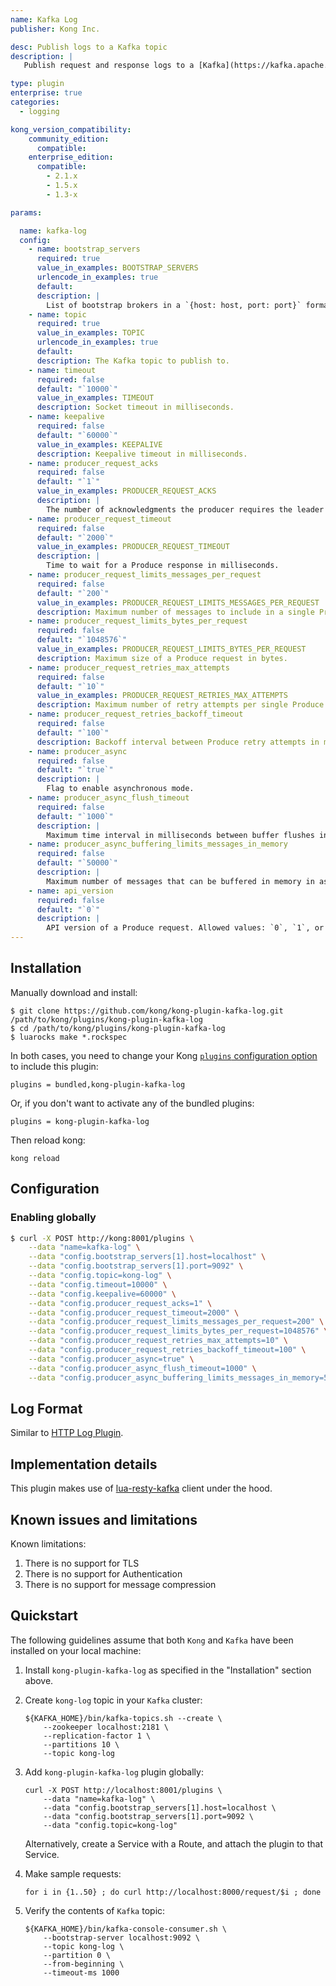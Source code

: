```yaml
---
name: Kafka Log
publisher: Kong Inc.

desc: Publish logs to a Kafka topic
description: |
   Publish request and response logs to a [Kafka](https://kafka.apache.org/) topic.

type: plugin
enterprise: true
categories:
  - logging

kong_version_compatibility:
    community_edition:
      compatible:
    enterprise_edition:
      compatible:
        - 2.1.x
        - 1.5.x
        - 1.3-x

params:

  name: kafka-log
  config:
    - name: bootstrap_servers
      required: true
      value_in_examples: BOOTSTRAP_SERVERS
      urlencode_in_examples: true
      default:
      description: |
        List of bootstrap brokers in a `{host: host, port: port}` format.
    - name: topic
      required: true
      value_in_examples: TOPIC
      urlencode_in_examples: true
      default:
      description: The Kafka topic to publish to.
    - name: timeout
      required: false
      default: "`10000`"
      value_in_examples: TIMEOUT
      description: Socket timeout in milliseconds.
    - name: keepalive
      required: false
      default: "`60000`"
      value_in_examples: KEEPALIVE
      description: Keepalive timeout in milliseconds.
    - name: producer_request_acks
      required: false
      default: "`1`"
      value_in_examples: PRODUCER_REQUEST_ACKS
      description: |
        The number of acknowledgments the producer requires the leader to have received before considering a request complete. Allowed values: 0 for no acknowledgments, 1 for only the leader, and -1 for the full ISR.
    - name: producer_request_timeout
      required: false
      default: "`2000`"
      value_in_examples: PRODUCER_REQUEST_TIMEOUT
      description: |
        Time to wait for a Produce response in milliseconds.
    - name: producer_request_limits_messages_per_request
      required: false
      default: "`200`"
      value_in_examples: PRODUCER_REQUEST_LIMITS_MESSAGES_PER_REQUEST
      description: Maximum number of messages to include in a single Produce request.
    - name: producer_request_limits_bytes_per_request
      required: false
      default: "`1048576`"
      value_in_examples: PRODUCER_REQUEST_LIMITS_BYTES_PER_REQUEST
      description: Maximum size of a Produce request in bytes.
    - name: producer_request_retries_max_attempts
      required: false
      default: "`10`"
      value_in_examples: PRODUCER_REQUEST_RETRIES_MAX_ATTEMPTS
      description: Maximum number of retry attempts per single Produce request.
    - name: producer_request_retries_backoff_timeout
      required: false
      default: "`100`"
      description: Backoff interval between Produce retry attempts in milliseconds.
    - name: producer_async
      required: false
      default: "`true`"
      description: |
        Flag to enable asynchronous mode.
    - name: producer_async_flush_timeout
      required: false
      default: "`1000`"
      description: |
        Maximum time interval in milliseconds between buffer flushes in asynchronous mode.
    - name: producer_async_buffering_limits_messages_in_memory
      required: false
      default: "`50000`"
      description: |
        Maximum number of messages that can be buffered in memory in asynchronous mode.
    - name: api_version
      required: false
      default: "`0`"
      description: |
        API version of a Produce request. Allowed values: `0`, `1`, or `2`.
---
```


## Installation

Manually download and install:
```
$ git clone https://github.com/kong/kong-plugin-kafka-log.git /path/to/kong/plugins/kong-plugin-kafka-log
$ cd /path/to/kong/plugins/kong-plugin-kafka-log
$ luarocks make *.rockspec
```

In both cases, you need to change your Kong [`plugins` configuration option](https://docs.konghq.com/1.3.x/configuration/#plugins)
to include this plugin:

```
plugins = bundled,kong-plugin-kafka-log
```

Or, if you don't want to activate any of the bundled plugins:

```
plugins = kong-plugin-kafka-log
```

Then reload kong:

```
kong reload
```

## Configuration

### Enabling globally

```bash
$ curl -X POST http://kong:8001/plugins \
    --data "name=kafka-log" \
    --data "config.bootstrap_servers[1].host=localhost" \
    --data "config.bootstrap_servers[1].port=9092" \
    --data "config.topic=kong-log" \
    --data "config.timeout=10000" \
    --data "config.keepalive=60000" \
    --data "config.producer_request_acks=1" \
    --data "config.producer_request_timeout=2000" \
    --data "config.producer_request_limits_messages_per_request=200" \
    --data "config.producer_request_limits_bytes_per_request=1048576" \
    --data "config.producer_request_retries_max_attempts=10" \
    --data "config.producer_request_retries_backoff_timeout=100" \
    --data "config.producer_async=true" \
    --data "config.producer_async_flush_timeout=1000" \
    --data "config.producer_async_buffering_limits_messages_in_memory=50000"
```

## Log Format

Similar to [HTTP Log Plugin](https://docs.konghq.com/hub/kong-inc/http-log#log-format).

## Implementation details

This plugin makes use of [lua-resty-kafka](https://github.com/doujiang24/lua-resty-kafka) client under the hood.

## Known issues and limitations

Known limitations:

1. There is no support for TLS
2. There is no support for Authentication
3. There is no support for message compression

## Quickstart

The following guidelines assume that both `Kong` and `Kafka` have been installed on your local machine:

1. Install `kong-plugin-kafka-log` as specified in the "Installation" section above.

2. Create `kong-log` topic in your `Kafka` cluster:

    ```
    ${KAFKA_HOME}/bin/kafka-topics.sh --create \
        --zookeeper localhost:2181 \
        --replication-factor 1 \
        --partitions 10 \
        --topic kong-log
    ```

3. Add `kong-plugin-kafka-log` plugin globally:

    ```
    curl -X POST http://localhost:8001/plugins \
        --data "name=kafka-log" \
        --data "config.bootstrap_servers[1].host=localhost \
        --data "config.bootstrap_servers[1].port=9092 \
        --data "config.topic=kong-log"
    ```

    Alternatively, create a Service with a Route, and attach the plugin to that Service.

4. Make sample requests:

    ```
    for i in {1..50} ; do curl http://localhost:8000/request/$i ; done
    ```

5. Verify the contents of `Kafka` topic:

    ```
    ${KAFKA_HOME}/bin/kafka-console-consumer.sh \
        --bootstrap-server localhost:9092 \
        --topic kong-log \
        --partition 0 \
        --from-beginning \
        --timeout-ms 1000
    ```

[badge-travis-url]: https://travis-ci.com/Kong/kong-plugin-kafka-log/branches
[badge-travis-image]: https://travis-ci.com/Kong/kong-plugin-kafka-log.svg?token=BfzyBZDa3icGPsKGmBHb&branch=master
